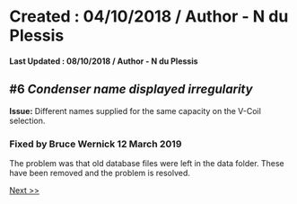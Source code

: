 # Created : 04/10/2018 / Author - N du Plessis
#### Last Updated : 08/10/2018 / Author - N du Plessis

##  #6 **_Condenser name displayed irregularity_**

**Issue:** Different names supplied for the same capacity on the V-Coil selection.

### Fixed by Bruce Wernick 12 March 2019

The problem was that old database files were left in the data folder.
These have been removed and the problem is resolved.


[Next >>](https://github.com/bru32/MetSelect-SNAG-List/blob/master/SNAG_7.md)
